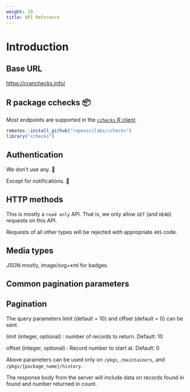 ```yaml
---
weight: 10
title: API Reference
---
```


# Introduction

## Base URL

<https://cranchecks.info/>

## R package cchecks :package:

Most endpoints are supported in the [`cchecks` R client](https://docs.ropensci.org/cchecks/).

```r
remotes::install_github("ropenscilabs/cchecks")
library("cchecks")
```

## Authentication

We don't use any. :beers:

Except for notifications.  :postbox:

## HTTP methods

This is mostly a `read only` API. That is, we only allow `GET` (and `HEAD`) requests on this API.

Requests of all other types will be rejected with appropriate `405` code.

## Media types

JSON mostly, image/svg+xml for badges.

## Common pagination parameters


## Pagination

The query parameters limit (default = 10) and offset (default = 0) can be sent.

limit (integer, optional)
: number of records to return. Default: 10


offset (integer, optional)
: Record number to start at. Default: 0

Above parameters can be used only on `/pkgs`, `/maintainers`, and `/pkgs/{package_name}/history`.

The response body from the server will include data on records found in found and number returned in count.
